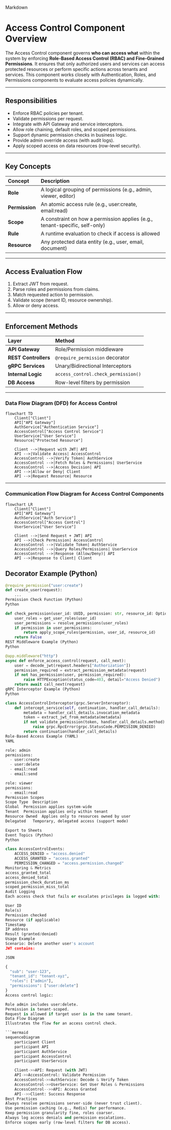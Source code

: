Markdown

# Access Control Component Overview

The Access Control component governs **who can access what** within the system by enforcing **Role-Based Access Control (RBAC) and Fine-Grained Permissions**. It ensures that only authorized users and services can access protected resources or perform specific actions across tenants and services. This component works closely with Authentication, Roles, and Permissions components to evaluate access policies dynamically.

---

## Responsibilities

* Enforce RBAC policies per tenant.
* Validate permissions per request.
* Integrate with API Gateway and service interceptors.
* Allow role chaining, default roles, and scoped permissions.
* Support dynamic permission checks in business logic.
* Provide admin override access (with audit logs).
* Apply scoped access on data resources (row-level security).

---

## Key Concepts

| Concept      | Description                                                    |
| :----------- | :------------------------------------------------------------- |
| **Role** | A logical grouping of permissions (e.g., admin, viewer, editor) |
| **Permission** | An atomic access rule (e.g., user:create, email:read)          |
| **Scope** | A constraint on how a permission applies (e.g., tenant-specific, self-only) |
| **Rule** | A runtime evaluation to check if access is allowed             |
| **Resource** | Any protected data entity (e.g., user, email, document)        |

---

## Access Evaluation Flow

1.  Extract JWT from request.
2.  Parse roles and permissions from claims.
3.  Match requested action to permission.
4.  Validate scope (tenant ID, resource ownership).
5.  Allow or deny access.

---

## Enforcement Methods

| Layer            | Method                                     |
| :--------------- | :----------------------------------------- |
| **API Gateway** | Role/Permission middleware                 |
| **REST Controllers** | `@require_permission` decorator            |
| **gRPC Services** | Unary/Bidirectional Interceptors           |
| **Internal Logic** | `access_control.check_permission()`          |
| **DB Access** | Row-level filters by permission            |

---
### Data Flow Diagram (DFD) for Access Control

```mermaid
flowchart TD
    Client["Client"]
    API["API Gateway"]
    AuthService["Authentication Service"]
    AccessControl["Access Control Service"]
    UserService["User Service"]
    Resource["Protected Resource"]

    Client -->|Request with JWT| API
    API -->|Validate Access| AccessControl
    AccessControl -->|Verify Token| AuthService
    AccessControl -->|Fetch Roles & Permissions| UserService
    AccessControl -->|Access Decision| API
    API -->|Allow or Deny| Client
    API -->|Request Resource| Resource
``` 
---
### Communication Flow Diagram for Access Control Components

```mermaid
flowchart LR
    Client["Client"]
    API["API Gateway"]
    AuthService["Auth Service"]
    AccessControl["Access Control"]
    UserService["User Service"]

    Client -->|Send Request + JWT| API
    API -->|Check Permission| AccessControl
    AccessControl -->|Validate Token| AuthService
    AccessControl -->|Query Roles/Permissions| UserService
    AccessControl -->|Response (Allow/Deny)| API
    API -->|Response to Client| Client

``` 
## Decorator Example (Python)

```python
@require_permission("user:create")
def create_user(request):
    ...
Permission Check Function (Python)
Python

def check_permission(user_id: UUID, permission: str, resource_id: Optional[UUID] = None) -> bool:
    user_roles = get_user_roles(user_id)
    user_permissions = resolve_permissions(user_roles)
    if permission in user_permissions:
        return apply_scope_rules(permission, user_id, resource_id)
    return False
REST Middleware Example (Python)
Python

@app.middleware("http")
async def enforce_access_control(request, call_next):
    user = decode_jwt(request.headers["Authorization"])
    permission_required = extract_permission_metadata(request)
    if not has_permission(user, permission_required):
        raise HTTPException(status_code=403, detail="Access Denied")
    return await call_next(request)
gRPC Interceptor Example (Python)
Python

class AccessControlInterceptor(grpc.ServerInterceptor):
    def intercept_service(self, continuation, handler_call_details):
        metadata = handler_call_details.invocation_metadata
        token = extract_jwt_from_metadata(metadata)
        if not validate_permission(token, handler_call_details.method):
            raise grpc.RpcError(grpc.StatusCode.PERMISSION_DENIED)
        return continuation(handler_call_details)
Role-Based Access Example (YAML)
YAML

role: admin
permissions:
  - user:create
  - user:delete
  - email:read
  - email:send

role: viewer
permissions:
  - email:read
Permission Scopes
Scope Type	Description
Global	Permission applies system-wide
Tenant	Permission applies only within tenant
Resource Owned	Applies only to resources owned by user
Delegated	Temporary, delegated access (support mode)

Export to Sheets
Event Topics (Python)
Python

class AccessControlEvents:
    ACCESS_DENIED = "access.denied"
    ACCESS_GRANTED = "access.granted"
    PERMISSION_CHANGED = "access.permission.changed"
Monitoring & Metrics
access_granted_total
access_denied_total
permission_check_duration_ms
scoped_permission_miss_total
Audit Logging
Each access check that fails or escalates privileges is logged with:

User ID
Role(s)
Permission checked
Resource (if applicable)
Timestamp
IP address
Result (granted/denied)
Usage Example
Scenario: Delete another user's account
JWT contains:

JSON

{
  "sub": "user-123",
  "tenant_id": "tenant-xyz",
  "roles": ["admin"],
  "permissions": ["user:delete"]
}
Access control logic:

Role admin includes user:delete.
Permission is tenant-scoped.
Request is allowed if target user is in the same tenant.
Data Flow Diagram
Illustrates the flow for an access control check.

```mermaid
sequenceDiagram
    participant Client
    participant API
    participant AuthService
    participant AccessControl
    participant UserService

    Client->>API: Request (with JWT)
    API->>AccessControl: Validate Permission
    AccessControl->>AuthService: Decode & Verify Token
    AccessControl->>UserService: Get User Roles & Permissions
    AccessControl-->>API: Access Granted
    API-->>Client: Success Response
Best Practices
Always resolve permissions server-side (never trust client).
Use permission caching (e.g., Redis) for performance.
Keep permission granularity fine, roles coarser.
Always log access denials and permission escalations.
Enforce scopes early (row-level filters for DB access).
